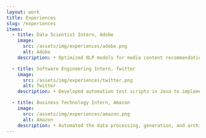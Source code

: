 ```yaml
---
layout: work
title: Experiences
slug: /experiences
items:
  - title: Data Scientist Intern, Adobe
    image:
      src: /assets/img/experiences/adobe.png
      alt: Adobe
    description: • Optimized NLP models for media content recommendation system and implemented information security and quality filtering pipeline for Adobe Creative Cloud • Designed and implemented a robust and sustainable data pipeline for Adobe, incorporating cloud-based scheduling mechanisms to optimize data processing and enhance overall efficiency

  - title: Software Engineering Intern, Twitter
    image:
      src: /assets/img/experiences/twitter.png
      alt: Twitter
    description: • Developed automation test scripts in Java to implement data-driven audio quality analysis for iOS Twitter Spaces, enabling stability and efficiency under Twitter’s continuous testing frameworks • Worked with the group to set the metrics and carried out statistical testing to assess and investigate abnormalities in test data, ensuring that the data meet the quality guidelines

  - title: Business Technology Intern, Amazon
    image:
      src: /assets/img/experiences/amazon.png
      alt: Amazon
    description: • Automated the data processing, generation, and archiving processes of pricing reports for global logistics data using Python scripts, replacing a daily 3-hour manual process by the accounting team • Maintained and optimized SQL queries in Redshift databases syncing weekly logic and schema updates from the business team, ensuring accuracy and efficiency of generating financial reports for US and EU delivery services
---
```

